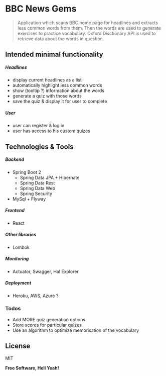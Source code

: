 # BBC News Gems

> Application which scans BBC home page for headlines and extracts less common words from them. Then the words are used to generate exercises to practice vocabulary. Oxford Disctionary API is used to retrieve data about the words in question.

## Intended minimal functionality
##### Headlines
 - display current headlines as a list
 - automatically highlight less common words
 - show (tooltip ?) information about the words
 - generate a quiz with those words
 - save the quiz & display it for user to complete
##### User
 - user can register & log in
 - user has access to his custom quizes

## Technologies & Tools
##### Backend
 - Spring Boot 2 
   - Spring Data JPA + Hibernate
   - Spring Data Rest 
   - Spring Data Web
   - Spring Security
 - MySql + Flyway
##### Frontend
 - React
##### Other libraries
 - Lombok
##### Monitoring
- Actuator, Swagger, Hal Explorer
##### Deployment
- Heroku, AWS, Azure ?

### Todos

 - Add MORE quiz generation options
 - Store scores for particular quizes
 - Use an algorithm to optimize memorisation of the vocabulary





License
----

MIT


**Free Software, Hell Yeah!**

